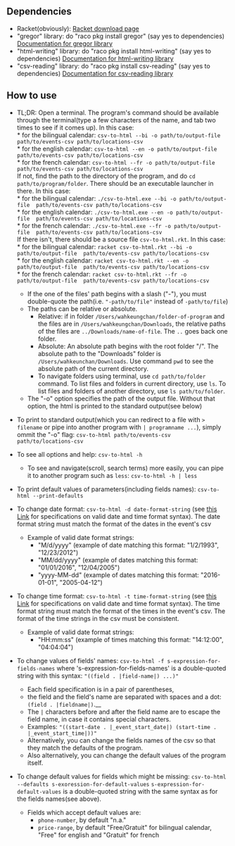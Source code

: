 Dependencies
----------------
* Racket(obviously): [Racket download page](https://download.racket-lang.org/)
* "gregor" library: do "raco pkg install gregor" (say yes to dependencies)
  [Documentation for gregor library](https://docs.racket-lang.org/gregor/index.html)
* "html-writing" library: do "raco pkg install html-writing" (say yes to dependencies)
  [Documentation for html-writing library](https://docs.racket-lang.org/html-writing/index.html)
* "csv-reading" library: do "raco pkg install csv-reading" (say yes to dependencies)
  [Documentation for csv-reading library](https://docs.racket-lang.org/csv-reading/index.html)

How to use
------------
* TL;DR: Open a terminal. The program's command should be available through the terminal(type a few characters of the name, and tab two times to see if it comes up).
  In this case:  
      * for the bilingual calendar: `csv-to-html --bi -o path/to/output-file  path/to/events-csv path/to/locations-csv`  
      * for the english calendar: `csv-to-html --en -o path/to/output-file  path/to/events-csv path/to/locations-csv`   
      * for the french calendar: `csv-to-html --fr -o path/to/output-file  path/to/events-csv path/to/locations-csv`   
  If not, find the path to the directory of the program, and do `cd path/to/program/folder`. There should be an executable launcher in there.
  In this case:  
      * for the bilingual calendar: `./csv-to-html.exe --bi -o path/to/output-file  path/to/events-csv path/to/locations-csv`  
      * for the english calendar: `./csv-to-html.exe --en -o path/to/output-file  path/to/events-csv path/to/locations-csv`   
      * for the french calendar: `./csv-to-html.exe --fr -o path/to/output-file  path/to/events-csv path/to/locations-csv`   
  If there isn't, there should be a source file `csv-to-html.rkt`.
  In this case:  
      * for the bilingual calendar: `racket csv-to-html.rkt --bi -o path/to/output-file  path/to/events-csv path/to/locations-csv`  
      * for the english calendar: `racket csv-to-html.rkt --en -o path/to/output-file  path/to/events-csv path/to/locations-csv`   
      * for the french calendar: `racket csv-to-html.rkt --fr -o path/to/output-file  path/to/events-csv path/to/locations-csv`   
  * If the one of the files' path begins with a slash ("-"), you must double-quote the path(i.e. `"-path/to/file"` instead of `-path/to/file`)
  * The paths can be relative or absolute.
    * Relative: if in folder `/Users/wahkeungchan/folder-of-program` and the files are in `/Users/wahkeungchan/Downloads`,
      the relative paths of the files are `../Downloads/name-of-file`. The `..` goes back one folder.
    * Absolute: An absolute path begins with the root folder "/". 
      The absolute path to the "Downloads" folder is `/Users/wahkeunchan/Downloads`.
      Use command `pwd` to see the absolute path of the current directory.
    * To navigate folders using terminal, use `cd path/to/folder` command. 
      To list files and folders in current directory, use `ls`.
      To list files and folders of another directory, use `ls path/to/folder`.    
  * The "-o" option specifies the path of the output file. Without that option, the html is printed to the standard output(see below)
  
* To print to standard output(which you can redirect to a file with `> filename` or pipe into another program with `| programname ...`),
  simply ommit the "-o" flag:
  `csv-to-html path/to/events-csv path/to/locations-csv`
* To see all options and help: `csv-to-html -h`
  * To see and navigate(scroll, search terms) more easily, 
    you can pipe it to another program such as `less`: `csv-to-html -h | less`
* To print default values of parameters(including fields names): `csv-to-html --print-defaults`
* To change date format: `csv-to-html -d date-format-string` 
  (see [this Link](http://unicode.org/reports/tr35/tr35-dates.html#Date_Field_Symbol_Table) for specifications on valid date and time format syntax).
  The date format string must match the format of the dates in the event's csv
  * Example of valid date format strings: 
    - "M/d/yyyy" (example of date matching this format: "1/2/1993", "12/23/2012")
    - "MM/dd/yyyy" (example of dates matching this format: "01/01/2016", "12/04/2005")
    - "yyyy-MM-dd" (example of dates matching this format: "2016-01-01", "2005-04-12")
  
* To change time format: `csv-to-html -t time-format-string` 
  (see [this Link](http://unicode.org/reports/tr35/tr35-dates.html#Date_Field_Symbol_Table) 
  for specifications on valid date and time format syntax).
  The time format string must match the format of the times in the event's csv. The format of the time strings in the csv must be consistent.
  * Example of valid date format strings: 
    - "HH:mm:ss" (example of times matching this format: "14:12:00", "04:04:04")
* To change values of fields' names: `csv-to-html -f s-expression-for-fields-names` 
  where 's-expression-for-fields-names' is a double-quoted string with this syntax: `"((field . |field-name|) ...)"`
  * Each field specification is in a pair of parentheses, 
  * the field and the field's name are separated with spaces and a dot: `(field . |fieldname|)`.__
  * The `|` characters before and after the field name are to escape the field name, 
    in case it contains special characters. 
  * Examples: `"((start-date . |_event_start_date|) (start-time . |_event_start_time|))"`
  * Alternatively, you can change the fields names of the csv so that they match the defaults of the program.
  * Also alternatively, you can change the default values of the program itself.
* To change default values for fields which might be missing: `csv-to-html --defaults s-exoression-for-default-values`
  `s-expression-for-default-values` is a double-quoted string with the same syntax as for the fields names(see above).
  * Fields which accept default values are:
    * `phone-number`, by default "n.a."
    * `price-range`, by default "Free/Gratuit" for bilingual calendar, "Free" for english and "Gratuit" for french
    
  
  
  

